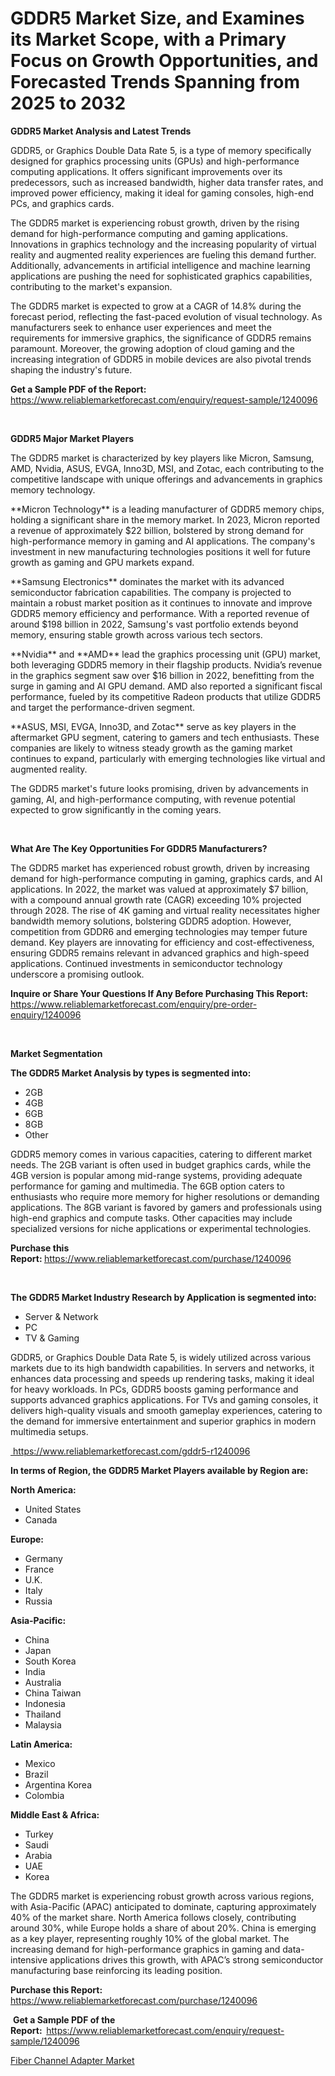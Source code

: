 <p><h1>GDDR5 Market Size, and Examines its Market Scope, with a Primary Focus on Growth Opportunities, and Forecasted Trends Spanning from 2025 to 2032</h1></p><p><strong>GDDR5 Market Analysis and Latest Trends</strong></p>
<p><p>GDDR5, or Graphics Double Data Rate 5, is a type of memory specifically designed for graphics processing units (GPUs) and high-performance computing applications. It offers significant improvements over its predecessors, such as increased bandwidth, higher data transfer rates, and improved power efficiency, making it ideal for gaming consoles, high-end PCs, and graphics cards.</p><p>The GDDR5 market is experiencing robust growth, driven by the rising demand for high-performance computing and gaming applications. Innovations in graphics technology and the increasing popularity of virtual reality and augmented reality experiences are fueling this demand further. Additionally, advancements in artificial intelligence and machine learning applications are pushing the need for sophisticated graphics capabilities, contributing to the market's expansion.</p><p>The GDDR5 market is expected to grow at a CAGR of 14.8% during the forecast period, reflecting the fast-paced evolution of visual technology. As manufacturers seek to enhance user experiences and meet the requirements for immersive graphics, the significance of GDDR5 remains paramount. Moreover, the growing adoption of cloud gaming and the increasing integration of GDDR5 in mobile devices are also pivotal trends shaping the industry's future.</p></p>
<p><strong>Get a Sample PDF of the Report:&nbsp;</strong> <a href="https://www.reliablemarketforecast.com/enquiry/request-sample/1240096?utm_campaign=1832&utm_medium=2&utm_source=Github&utm_content=ia&utm_term=11022025&utm_id=gddr5">https://www.reliablemarketforecast.com/enquiry/request-sample/1240096</a></p>
<p>&nbsp;</p>
<p><strong>GDDR5 Major Market Players</strong></p>
<p><p>The GDDR5 market is characterized by key players like Micron, Samsung, AMD, Nvidia, ASUS, EVGA, Inno3D, MSI, and Zotac, each contributing to the competitive landscape with unique offerings and advancements in graphics memory technology.</p><p>**Micron Technology** is a leading manufacturer of GDDR5 memory chips, holding a significant share in the memory market. In 2023, Micron reported a revenue of approximately $22 billion, bolstered by strong demand for high-performance memory in gaming and AI applications. The company's investment in new manufacturing technologies positions it well for future growth as gaming and GPU markets expand.</p><p>**Samsung Electronics** dominates the market with its advanced semiconductor fabrication capabilities. The company is projected to maintain a robust market position as it continues to innovate and improve GDDR5 memory efficiency and performance. With a reported revenue of around $198 billion in 2022, Samsung's vast portfolio extends beyond memory, ensuring stable growth across various tech sectors.</p><p>**Nvidia** and **AMD** lead the graphics processing unit (GPU) market, both leveraging GDDR5 memory in their flagship products. Nvidia’s revenue in the graphics segment saw over $16 billion in 2022, benefitting from the surge in gaming and AI GPU demand. AMD also reported a significant fiscal performance, fueled by its competitive Radeon products that utilize GDDR5 and target the performance-driven segment.</p><p>**ASUS, MSI, EVGA, Inno3D, and Zotac** serve as key players in the aftermarket GPU segment, catering to gamers and tech enthusiasts. These companies are likely to witness steady growth as the gaming market continues to expand, particularly with emerging technologies like virtual and augmented reality.</p><p>The GDDR5 market's future looks promising, driven by advancements in gaming, AI, and high-performance computing, with revenue potential expected to grow significantly in the coming years.</p></p>
<p>&nbsp;</p>
<p><strong>What Are The Key Opportunities For GDDR5 Manufacturers?</strong></p>
<p><p>The GDDR5 market has experienced robust growth, driven by increasing demand for high-performance computing in gaming, graphics cards, and AI applications. In 2022, the market was valued at approximately $7 billion, with a compound annual growth rate (CAGR) exceeding 10% projected through 2028. The rise of 4K gaming and virtual reality necessitates higher bandwidth memory solutions, bolstering GDDR5 adoption. However, competition from GDDR6 and emerging technologies may temper future demand. Key players are innovating for efficiency and cost-effectiveness, ensuring GDDR5 remains relevant in advanced graphics and high-speed applications. Continued investments in semiconductor technology underscore a promising outlook.</p></p>
<p><strong>Inquire or Share Your Questions If Any Before Purchasing This Report:</strong> <a href="https://www.reliablemarketforecast.com/enquiry/pre-order-enquiry/1240096?utm_campaign=1832&utm_medium=2&utm_source=Github&utm_content=ia&utm_term=11022025&utm_id=gddr5">https://www.reliablemarketforecast.com/enquiry/pre-order-enquiry/1240096</a></p>
<p>&nbsp;</p>
<p><strong>Market Segmentation</strong></p>
<p><strong>The GDDR5 Market Analysis by types is segmented into:</strong></p>
<p><ul><li>2GB</li><li>4GB</li><li>6GB</li><li>8GB</li><li>Other</li></ul></p>
<p><p>GDDR5 memory comes in various capacities, catering to different market needs. The 2GB variant is often used in budget graphics cards, while the 4GB version is popular among mid-range systems, providing adequate performance for gaming and multimedia. The 6GB option caters to enthusiasts who require more memory for higher resolutions or demanding applications. The 8GB variant is favored by gamers and professionals using high-end graphics and compute tasks. Other capacities may include specialized versions for niche applications or experimental technologies.</p></p>
<p><strong>Purchase this Report:&nbsp;</strong><a href="https://www.reliablemarketforecast.com/purchase/1240096?utm_campaign=1832&utm_medium=2&utm_source=Github&utm_content=ia&utm_term=11022025&utm_id=gddr5">https://www.reliablemarketforecast.com/purchase/1240096</a></p>
<p>&nbsp;</p>
<p><strong>The GDDR5 Market Industry Research by Application is segmented into:</strong></p>
<p><ul><li>Server & Network</li><li>PC</li><li>TV & Gaming</li></ul></p>
<p><p>GDDR5, or Graphics Double Data Rate 5, is widely utilized across various markets due to its high bandwidth capabilities. In servers and networks, it enhances data processing and speeds up rendering tasks, making it ideal for heavy workloads. In PCs, GDDR5 boosts gaming performance and supports advanced graphics applications. For TVs and gaming consoles, it delivers high-quality visuals and smooth gameplay experiences, catering to the demand for immersive entertainment and superior graphics in modern multimedia setups.</p></p>
<p><a href="https://www.reliablemarketforecast.com/gddr5-r1240096?utm_campaign=1832&utm_medium=2&utm_source=Github&utm_content=ia&utm_term=11022025&utm_id=gddr5">&nbsp;https://www.reliablemarketforecast.com/gddr5-r1240096</a></p>
<p><strong>In terms of Region, the GDDR5 Market Players available by Region are:</strong></p>
<p>
    <p> <strong> North America: </strong>
        <ul>
            <li>United States</li>
            <li>Canada</li>
        </ul>
        </p> 
    <p> <strong> Europe: </strong>
        <ul>
            <li>Germany</li>
            <li>France</li>
            <li>U.K.</li>
            <li>Italy</li>
            <li>Russia</li>
        </ul>
        </p> 
    <p> <strong> Asia-Pacific: </strong>
        <ul>
            <li>China</li>
            <li>Japan</li>
            <li>South Korea</li>
            <li>India</li>
            <li>Australia</li>
            <li>China Taiwan</li>
            <li>Indonesia</li>
            <li>Thailand</li>
            <li>Malaysia</li>
        </ul>
        </p> 
    <p> <strong> Latin America: </strong>
        <ul>
            <li>Mexico</li>
            <li>Brazil</li>
            <li>Argentina Korea</li>
            <li>Colombia</li>
        </ul>
        </p> 
    <p> <strong> Middle East & Africa: </strong>
        <ul>
            <li>Turkey</li>
            <li>Saudi</li>
            <li>Arabia</li>
            <li>UAE</li>
            <li>Korea</li>
        </ul>
    </p>
    </p>
<p><p>The GDDR5 market is experiencing robust growth across various regions, with Asia-Pacific (APAC) anticipated to dominate, capturing approximately 40% of the market share. North America follows closely, contributing around 30%, while Europe holds a share of about 20%. China is emerging as a key player, representing roughly 10% of the global market. The increasing demand for high-performance graphics in gaming and data-intensive applications drives this growth, with APAC’s strong semiconductor manufacturing base reinforcing its leading position.</p></p>
<p><strong>Purchase this Report: </strong><a href="https://www.reliablemarketforecast.com/purchase/1240096?utm_campaign=1832&utm_medium=2&utm_source=Github&utm_content=ia&utm_term=11022025&utm_id=gddr5">https://www.reliablemarketforecast.com/purchase/1240096</a></p>
<p>&nbsp;<strong>Get a Sample PDF of the Report:&nbsp;&nbsp;</strong><a href="https://www.reliablemarketforecast.com/enquiry/request-sample/1240096?utm_campaign=1832&utm_medium=2&utm_source=Github&utm_content=ia&utm_term=11022025&utm_id=gddr5">https://www.reliablemarketforecast.com/enquiry/request-sample/1240096</a></p>
<p><strong></strong></p>
<p><p><a href="https://github.com/AKSHATREPORTPRIME/Market-Research-Report-List-7/blob/main/fiber-channel-adapter-market.md?utm_campaign=1832&utm_medium=2&utm_source=Github&utm_content=ia&utm_term=11022025&utm_id=gddr5">Fiber Channel Adapter Market</a></p></p>